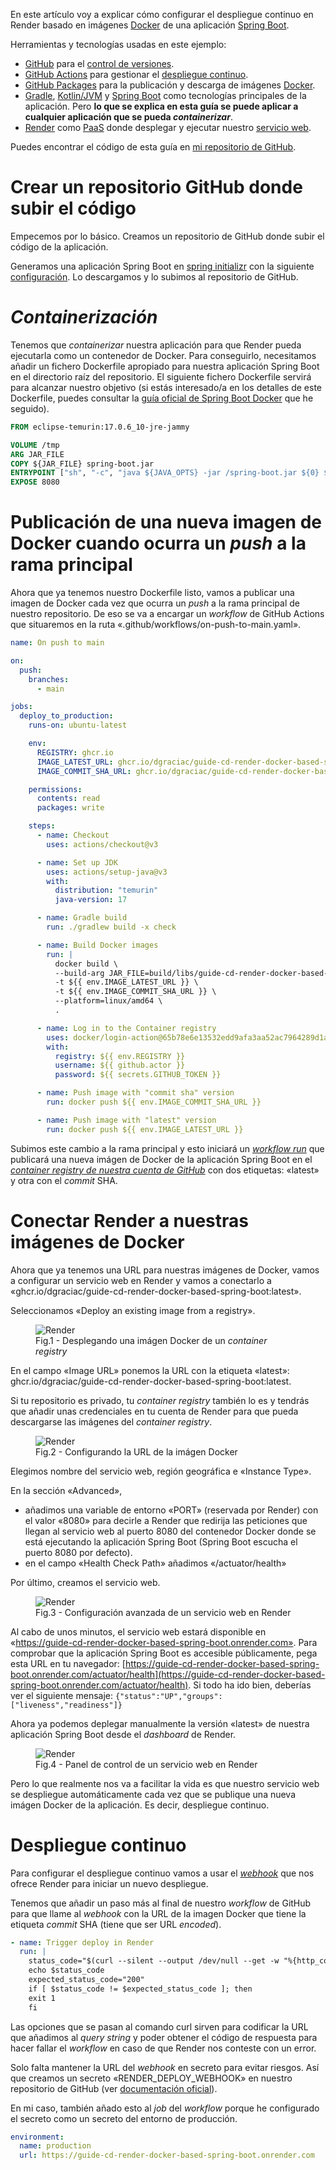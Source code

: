En este artículo voy a explicar cómo configurar el despliegue continuo en Render basado en imágenes [Docker](https://www.docker.com/ "Docker") de una aplicación [Spring Boot](https://spring.io/projects/spring-boot).

Herramientas y tecnologías usadas en este ejemplo:

- [GitHub](https://github.com/) para el [control de versiones](https://en.wikipedia.org/wiki/Version_control).
- [GitHub Actions](https://docs.github.com/en/actions) para gestionar el [despliegue continuo](https://en.wikipedia.org/wiki/Continuous_deployment).
- [GitHub Packages](https://github.com/features/packages) para la publicación y descarga de imágenes [Docker](https://www.docker.com/).
- [Gradle](https://gradle.org/), [Kotlin/JVM](https://kotlinlang.org/docs/jvm-get-started.html) y [Spring Boot](https://spring.io/projects/spring-boot) como tecnologías principales de la aplicación. Pero **lo que se explica en esta guía se puede aplicar a cualquier aplicación que se pueda _containerizar_**.
- [Render](https://render.com/) como [PaaS](https://en.wikipedia.org/wiki/Platform_as_a_service) donde desplegar y ejecutar nuestro [servicio web](https://en.wikipedia.org/wiki/Web_service).

Puedes encontrar el código de esta guía en [mi repositorio de GitHub](https://github.com/dgraciac/guide-cd-render-docker-based-spring-boot).

# Crear un repositorio GitHub donde subir el código

Empecemos por lo básico. Creamos un repositorio de GitHub donde subir el código de la aplicación.

Generamos una aplicación Spring Boot en [spring initializr](https://start.spring.io/) con la siguiente [configuración](https://start.spring.io/#!type=gradle-project-kotlin&language=kotlin&platformVersion=3.1.3&packaging=jar&jvmVersion=17&groupId=dgraciac.guides&artifactId=guide-cd-render-docker-based-spring-boot&name=guide-cd-render-docker-based-spring-boot&description=guide-cd-render-docker-based-spring-boot&packageName=dgraciac.guides.guidecdrenderdockerbasedspringboot&dependencies=web,actuator). Lo descargamos y lo subimos al repositorio de GitHub.

# _Containerización_

Tenemos que _containerizar_ nuestra aplicación para que Render pueda ejecutarla como un contenedor de Docker. Para conseguirlo, necesitamos añadir un fichero Dockerfile apropiado para nuestra aplicación Spring Boot en el directorio raíz del repositorio. El siguiente fichero Dockerfile servirá para alcanzar nuestro objetivo (si estás interesado/a en los detalles de este Dockerfile, puedes consultar la [guía oficial de Spring Boot Docker](https://spring.io/guides/topicals/spring-boot-docker/) que he seguido).

```dockerfile
FROM eclipse-temurin:17.0.6_10-jre-jammy

VOLUME /tmp
ARG JAR_FILE
COPY ${JAR_FILE} spring-boot.jar
ENTRYPOINT ["sh", "-c", "java ${JAVA_OPTS} -jar /spring-boot.jar ${0} ${@}"]
EXPOSE 8080
```

# Publicación de una nueva imagen de Docker cuando ocurra un _push_ a la rama principal

Ahora que ya tenemos nuestro Dockerfile listo, vamos a publicar una imagen de Docker cada vez que ocurra un _push_ a la rama principal de nuestro repositorio. De eso se va a encargar un _workflow_ de GitHub Actions que situaremos en la ruta «.github/workflows/on-push-to-main.yaml».

```yaml
name: On push to main

on:
  push:
    branches:
      - main

jobs:
  deploy_to_production:
    runs-on: ubuntu-latest

    env:
      REGISTRY: ghcr.io
      IMAGE_LATEST_URL: ghcr.io/dgraciac/guide-cd-render-docker-based-spring-boot:latest
      IMAGE_COMMIT_SHA_URL: ghcr.io/dgraciac/guide-cd-render-docker-based-spring-boot:${{ github.sha }}

    permissions:
      contents: read
      packages: write

    steps:
      - name: Checkout
        uses: actions/checkout@v3

      - name: Set up JDK
        uses: actions/setup-java@v3
        with:
          distribution: "temurin"
          java-version: 17

      - name: Gradle build
        run: ./gradlew build -x check

      - name: Build Docker images
        run: |
          docker build \
          --build-arg JAR_FILE=build/libs/guide-cd-render-docker-based-spring-boot-0.0.1-SNAPSHOT.jar \
          -t ${{ env.IMAGE_LATEST_URL }} \
          -t ${{ env.IMAGE_COMMIT_SHA_URL }} \
          --platform=linux/amd64 \
          .

      - name: Log in to the Container registry
        uses: docker/login-action@65b78e6e13532edd9afa3aa52ac7964289d1a9c1
        with:
          registry: ${{ env.REGISTRY }}
          username: ${{ github.actor }}
          password: ${{ secrets.GITHUB_TOKEN }}

      - name: Push image with "commit sha" version
        run: docker push ${{ env.IMAGE_COMMIT_SHA_URL }}

      - name: Push image with "latest" version
        run: docker push ${{ env.IMAGE_LATEST_URL }}
```

Subimos este cambio a la rama principal y esto iniciará un [_workflow run_](https://github.com/dgraciac/guide-cd-render-docker-based-spring-boot/actions) que publicará una nueva imágen de Docker de la aplicación Spring Boot en el [_container registry de nuestra cuenta de GitHub_](https://github.com/dgraciac?tab=packages) con dos etiquetas: «latest» y otra con el _commit_ SHA.

# Conectar Render a nuestras imágenes de Docker

Ahora que ya tenemos una URL para nuestras imágenes de Docker, vamos a configurar un servicio web en Render y vamos a conectarlo a «ghcr.io/dgraciac/guide-cd-render-docker-based-spring-boot:latest».

Seleccionamos «Deploy an existing image from a registry».

<figure>
    <img src="/article/despliegue-continuo-en-render-de-una-aplicacion-spring-boot/images/render-1.webp" alt="Render">
    <figcaption>Fig.1 - Desplegando una imágen Docker de un <i>container registry</i></figcaption>
</figure>

En el campo «Image URL» ponemos la URL con la etiqueta «latest»: ghcr.io/dgraciac/guide-cd-render-docker-based-spring-boot:latest.

Si tu repositorio es privado, tu _container registry_ también lo es y tendrás que añadir unas credenciales en tu cuenta de Render para que pueda descargarse las imágenes del _container registry_.

<figure>
    <img src="/article/despliegue-continuo-en-render-de-una-aplicacion-spring-boot/images/render-2.webp" alt="Render">
    <figcaption>Fig.2 - Configurando la URL de la imágen Docker</figcaption>
</figure>

Elegimos nombre del servicio web, región geográfica e «Instance Type».

En la sección «Advanced»,

- añadimos una variable de entorno «PORT» (reservada por Render) con el valor «8080» para decirle a Render que redirija las peticiones que llegan al servicio web al puerto 8080 del contenedor Docker donde se está ejecutando la aplicación Spring Boot (Spring Boot escucha el puerto 8080 por defecto).
- en el campo «Health Check Path» añadimos «/actuator/health»

Por último, creamos el servicio web.

<figure>
    <img src="/article/despliegue-continuo-en-render-de-una-aplicacion-spring-boot/images/render-3.webp" alt="Render">
    <figcaption>Fig.3 - Configuración avanzada de un servicio web en Render</figcaption>
</figure>

Al cabo de unos minutos, el servicio web estará disponible en «https://guide-cd-render-docker-based-spring-boot.onrender.com». Para comprobar que la aplicación Spring Boot es accesible públicamente, pega esta URL en tu navegador: [https://guide-cd-render-docker-based-spring-boot.onrender.com/actuator/health](https://guide-cd-render-docker-based-spring-boot.onrender.com/actuator/health). Si todo ha ido bien, deberías ver el siguiente mensaje: `{"status":"UP","groups":["liveness","readiness"]}`

Ahora ya podemos deplegar manualmente la versión «latest» de nuestra aplicación Spring Boot desde el _dashboard_ de Render.

<figure>
    <img src="/article/despliegue-continuo-en-render-de-una-aplicacion-spring-boot/images/render-4.webp" alt="Render">
    <figcaption>Fig.4 - Panel de control de un servicio web en Render</figcaption>
</figure>

Pero lo que realmente nos va a facilitar la vida es que nuestro servicio web se despliegue automáticamente cada vez que se publique una nueva imágen Docker de la aplicación. Es decir, despliegue continuo.

# Despliegue continuo

Para configurar el despliegue continuo vamos a usar el [_webhook_](https://render.com/docs/deploy-an-image#deploy-via-webhook) que nos ofrece Render para iniciar un nuevo despliegue.

Tenemos que añadir un paso más al final de nuestro _workflow_ de GitHub para que llame al _webhook_ con la URL de la imagen Docker que tiene la etiqueta _commit_ SHA (tiene que ser URL _encoded_).

```yaml
- name: Trigger deploy in Render
  run: |
    status_code="$(curl --silent --output /dev/null --get -w "%{http_code}" --data-urlencode "imgURL=${{ env.IMAGE_COMMIT_SHA_URL }}" ${{ secrets.RENDER_DEPLOY_WEBHOOK }})"
    echo $status_code
    expected_status_code="200"
    if [ $status_code != $expected_status_code ]; then
    exit 1
    fi
```

Las opciones que se pasan al comando curl sirven para codificar la URL que añadimos al _query string_ y poder obtener el código de respuesta para hacer fallar el _workflow_ en caso de que Render nos conteste con un error.

Solo falta mantener la URL del _webhook_ en secreto para evitar riesgos. Así que creamos un secreto «RENDER_DEPLOY_WEBHOOK» en nuestro repositorio de GitHub (ver [documentación oficial](https://docs.github.com/en/actions/security-guides/using-secrets-in-github-actions)).

En mi caso, también añado esto al _job_ del _workflow_ porque he configurado el secreto como un secreto del entorno de producción.

```yaml
environment:
  name: production
  url: https://guide-cd-render-docker-based-spring-boot.onrender.com
```
